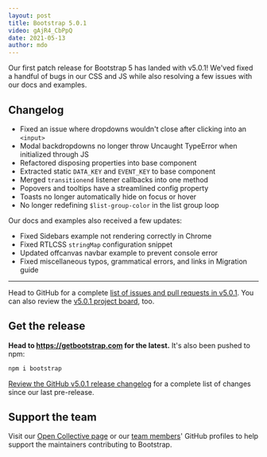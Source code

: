 ```yaml
---
layout: post
title: Bootstrap 5.0.1
video: gAjR4_CbPpQ
date: 2021-05-13
author: mdo
---
```


Our first patch release for Bootstrap 5 has landed with v5.0.1! We'ved fixed a handful of bugs in our CSS and JS while also resolving a few issues with our docs and examples.

## Changelog

- Fixed an issue where dropdowns wouldn't close after clicking into an `<input>`
- Modal backdropdowns no longer throw Uncaught TypeError when initialized through JS
- Refactored disposing properties into base component
- Extracted static `DATA_KEY` and `EVENT_KEY` to base component
- Merged `transitionend` listener callbacks into one method
- Popovers and tooltips have a streamlined config property
- Toasts no longer automatically hide on focus or hover
- No longer redefining `$list-group-color` in the list group loop

Our docs and examples also received a few updates:

- Fixed Sidebars example not rendering correctly in Chrome
- Fixed RTLCSS `stringMap` configuration snippet
- Updated offcanvas navbar example to prevent console error
- Fixed miscellaneous typos, grammatical errors, and links in Migration guide

<hr class="my-5">

Head to GitHub for a complete [list of issues and pull requests in v5.0.1](https://github.com/twbs/bootstrap/issues?q=is%3Aclosed+project%3Atwbs%2Fbootstrap%2F38). You can also review the [v5.0.1 project board](https://github.com/twbs/bootstrap/projects/38), too.

## Get the release

**Head to <https://getbootstrap.com> for the latest.** It's also been pushed to npm:

```sh
npm i bootstrap
```

[Review the GitHub v5.0.1 release changelog](https://github.com/twbs/bootstrap/releases/tag/v5.0.1) for a complete list of changes since our last pre-release.

## Support the team

Visit our [Open Collective page](https://opencollective.com/bootstrap) or our [team members](https://github.com/orgs/twbs/people)' GitHub profiles to help support the maintainers contributing to Bootstrap.
